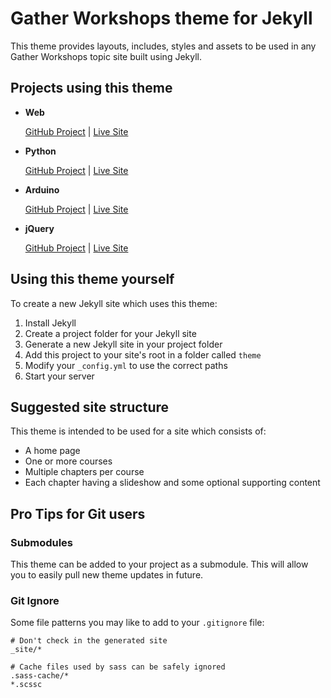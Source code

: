 # Gather Workshops theme for Jekyll

This theme provides layouts, includes, styles and assets to be used in any Gather Workshops topic site built using Jekyll.


## Projects using this theme

- **Web**

  [GitHub Project](github.com/gatherworkshops/web) | [Live Site](gatherworkshops.github.io/web)

- **Python**
  
  [GitHub Project](github.com/gatherworkshops/python) | [Live Site](gatherworkshops.github.io/python)

- **Arduino**
  
  [GitHub Project](github.com/gatherworkshops/arduino) | [Live Site](gatherworkshops.github.io/arduino)

- **jQuery**
  
  [GitHub Project](github.com/gatherworkshops/jquery) | [Live Site](gatherworkshops.github.io/jquery)


## Using this theme yourself

To create a new Jekyll site which uses this theme:

1. Install Jekyll
2. Create a project folder for your Jekyll site
3. Generate a new Jekyll site in your project folder
4. Add this project to your site's root in a folder called `theme`
5. Modify your `_config.yml` to use the correct paths
6. Start your server


## Suggested site structure

This theme is intended to be used for a site which consists of:

- A home page
- One or more courses
- Multiple chapters per course
- Each chapter having a slideshow and some optional supporting content


## Pro Tips for Git users

### Submodules
This theme can be added to your project as a submodule. This will allow you to easily pull new theme updates in future.

### Git Ignore
Some file patterns you may like to add to your `.gitignore` file:

```
# Don't check in the generated site
_site/*

# Cache files used by sass can be safely ignored
.sass-cache/*
*.scssc
```

